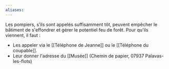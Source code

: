 ```yaml
---
aliases:
---
```

Les pompiers, s'ils sont appelés suffisamment tôt, peuvent empêcher le bâtiment de s'effondrer et gérer le potentiel feu de forêt. 
Pour qu'ils viennent, il faut : 
- Les appeler via le [[Téléphone de Jeanne]] ou le [[Téléphone du coupable]].
- Leur donner l'adresse du [[Musée]] (Chemin de papier, 07937 Palavas-les-flots)
